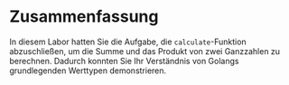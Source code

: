 # Zusammenfassung

In diesem Labor hatten Sie die Aufgabe, die `calculate`-Funktion abzuschließen, um die Summe und das Produkt von zwei Ganzzahlen zu berechnen. Dadurch konnten Sie Ihr Verständnis von Golangs grundlegenden Werttypen demonstrieren.
